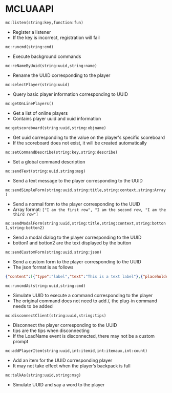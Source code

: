 # MCLUAAPI

```mc:listen(string:key,function:fun)```

  - Register a listener
  - If the key is incorrect, registration will fail
 
```mc:runcmd(string:cmd)```

  - Execute background commands

```mc:reNameByUuid(string:uuid,string:name)```

  - Rename the UUID corresponding to the player

```mc:selectPlayer(string:uuid)```

  - Query basic player information corresponding to UUID

```mc:getOnLinePlayers()```

  - Get a list of online players
  - Contains player uuid and xuid information

```mc:getscoreboard(string:uuid,string:objname)```

  - Get uuid corresponding to the value on the player's specific scoreboard
  - If the scoreboard does not exist, it will be created automatically

```mc:setCommandDescribe(string:key,string:describe)```

  - Set a global command description

```mc:sendText(string:uuid,string:msg)```
 
  - Send a text message to the player corresponding to the UUID

```mc:sendSimpleForm(string:uuid,string:title,string:context,string:Array)```

  - Send a normal form to the player corresponding to the UUID
  - Array format: ```["I am the first row", "I am the second row, "I am the third row"]```

```mc:sendModalForm(string:uuid,string:title,string:context,string:botton1,string:botton2)```

  - Send a modal dialog to the player corresponding to the UUID
  - botton1 and botton2 are the text displayed by the button

```mc:sendCustomForm(string:uuid,string:json)```

  - Send a custom form to the player corresponding to the UUID
  - The json format is as follows
``` json
{"content":[{"type":"label","text":"This is a text label"},{"placeholder":"watermark text","default":"","type":" input","text":""},{"default":true,"type":"toggle","text":"switch~maybe it is"},{"min":0.0,"max": 10.0,"step":2.0,"default":3.0,"type":"slider","text":"Cursor slider!?"},{"default":1,"steps":["Step 1 ","Step 2","Step 3"],"type":"step_slider","text":"Matrix slider?!"},{"default":1,"options":["Option 1" ,"Option 2","Option 3"],"type":"dropdown","text":"As you can see, dropdown box"}], "type":"custom_form","title":"this Is a custom form"}
```

```mc:runcmdAs(string:uuid,string:cmd)```

  - Simulate UUID to execute a command corresponding to the player
  - The original command does not need to add /, the plug-in command needs to be added

```mc:disconnectClient(string:uuid,string:tips)```

  - Disconnect the player corresponding to the UUID
  - tips are the tips when disconnecting
  - If the LoadName event is disconnected, there may not be a custom prompt

```mc:addPlayerItem(string:uuid,int:itemid,int:itemaux,int:count)```

  - Add an item for the UUID corresponding player
  - It may not take effect when the player’s backpack is full


```mc:talkAs(string:uuid,string:msg)```

  - Simulate UUID and say a word to the player
